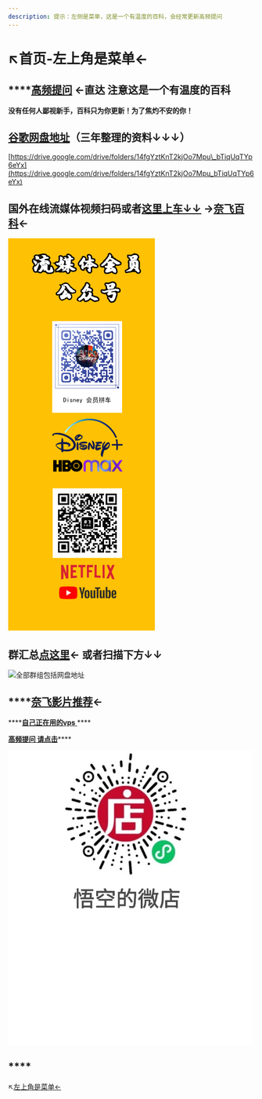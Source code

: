 ```yaml
---
description: 提示：左侧是菜单，这是一个有温度的百科，会经常更新高频提问
---
```


# ↖️首页-左上角是菜单←

##  ****[**高频提问**](gao-pin-ti-wen.md) **←直达 注意这是一个有温度的百科** 

**没有任何人鄙视新手，百科只为你更新！为了焦灼不安的你！**

## [谷歌网盘地址](https://drive.google.com/drive/folders/14fgYztKnT2kjOo7Mpu_bTiqUqTYp6eYx)（三年整理的资料↓↓↓）

[https://drive.google.com/drive/folders/14fgYztKnT2kjOo7Mpu\_bTiqUqTYp6eYx](https://drive.google.com/drive/folders/14fgYztKnT2kjOo7Mpu_bTiqUqTYp6eYx)

## 国外在线流媒体视频扫码或者[这里上车↓↓](https://naifei.pro/m/?rid=1p5c6) →[奈飞百科](nai-fei-ying-pian-tui-jian.md)←

![](.gitbook/assets/liu-mei-ti-he-zu-gong-zhong-hao-.png)

## 群汇总[点这里](wu-kong-qun-zu-hui-zong.md)← 或者扫描下方↓↓

![&#x5168;&#x90E8;&#x7FA4;&#x7EC4;&#x5305;&#x62EC;&#x7F51;&#x76D8;&#x5730;&#x5740;](.gitbook/assets/wo-de-qun-zu-.png)

## \*\*\*\*[**奈飞影片推荐**](nai-fei-ying-pian-tui-jian.md)←

\*\*\*\*[**自己正在用的vps** ](https://dler.best/auth/register?affid=74522)\*\*\*\*

[**高频提问 请点击**](gao-pin-ti-wen.md)\*\*\*\*

![](.gitbook/assets/wu-kong-de-wei-dian-.png)

## \*\*\*\*

↖️[左上角是菜单←](gao-pin-ti-wen.md)

